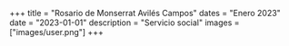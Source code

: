 +++
title = "Rosario de Monserrat Avilés Campos"
dates = "Enero 2023"
date = "2023-01-01"
description = "Servicio social"
images = ["images/user.png"]
+++
